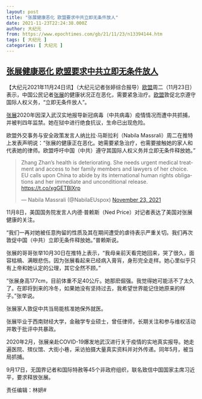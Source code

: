 ```yaml
---
layout: post
title: "张展健康恶化 欧盟要求中共立即无条件放人"
date: 2021-11-23T22:24:38.000Z
author: 大纪元
from: https://www.epochtimes.com/gb/21/11/23/n13394144.htm
tags: [ 大纪元 ]
categories: [ 大纪元 ]
---
```

<!--1637706278000-->
[张展健康恶化 欧盟要求中共立即无条件放人](https://www.epochtimes.com/gb/21/11/23/n13394144.htm)
------

<div>
<p>【大纪元2021年11月24日讯】（大纪元记者张婷综合报导）<a href="https://www.epochtimes.com/gb/tag/%E6%AC%A7%E7%9B%9F.html">欧盟</a>周二（11月23日）表示，中国公民记者<a href="https://www.epochtimes.com/gb/tag/%E5%BC%A0%E5%B1%95.html">张展</a>的健康状况正在恶化，需要紧急治疗。<a href="https://www.epochtimes.com/gb/tag/%E6%AC%A7%E7%9B%9F.html">欧盟</a>敦促北京遵守国际人权义务，“立即无条件放人”。</p><p><a href="https://www.epochtimes.com/gb/tag/%E5%BC%A0%E5%B1%95.html">张展</a>2020年因深入武汉实地报导新冠病毒（中共病毒）疫情情况而遭中共抓捕，并被判四年监禁。她在狱中进行绝食抗议，生命已出现危险。</p><p>欧盟外交事务与安全政策发言人纳比拉‧马斯拉利（Nabila Massrali）周二在推特上发表声明说：“张展的健康正在恶化。她需要紧急治疗，也需要接触她的家人和代表她的律师。欧盟呼吁中国（中共）遵守其国际人权义务并立即无条件释放她。”</p></p><blockquote class="twitter-tweet"><p dir="ltr" lang="en">Zhang Zhan’s health is deteriorating. She needs urgent medical treatment and access to her family members and lawyers of her choice. EU calls upon China to abide by its international human rights obligations and her immediate and unconditional release. <a href="https://t.co/xgGETBlXrp">https://t.co/xgGETBlXrp</a></p><p>— Nabila Massrali (@NabilaEUspox) <a href="https://twitter.com/NabilaEUspox/status/1463098741607604226?ref_src=twsrc%5Etfw">November 23, 2021</a></p></blockquote><p><script async src="https://platform.twitter.com/widgets.js" charset="utf-8"></script><p>11月8日，美国国务院发言人内德‧普赖斯（Ned Price）对记者表达了美国对张展健康的关注。</p><p>“我们一再对她被任意拘留的性质及其在期间遭受的虐待表示严重关切。我们再次敦促中国（中共）立即无条件释放她。”普赖斯说。</p><p>张展的哥哥张举10月30日在推特上表示，“我母亲前天看完她回来，哭了很久，面容枯槁、满眼悲伤。因为张展看起来已经病入膏肓，身形完全走样。她心里似乎只有上帝和她认定的公理，其它全然不顾。”</p><p>“张展身高177cm，目前体重不足40公斤。她那麽倔强。我觉得她可能活不了太久了。在即将到来的冷冬，如果她没有坚持过去，我希望世界能记住她原来的样子。”张举说。</p><p>张展家人敦促中共当局能核准她保外就医。</p><p>张展毕业于西南财经大学，金融学专业硕士，曾任律师，长期关注和参与维权活动并敢于批评中共暴政。</p><p>2020年2月，张展亲赴COVID-19爆发地武汉进行关于疫情的实地真实报导。她走遍医院、殡仪馆、大街小巷，采访拍摄大量真实资料并对外传递。同年5月，被当局抓捕。</p><p>9月17日，无国界记者和国际特赦等45个非政府组织，联名致信中国国家主席习近平，要求释放张展。</p><p>责任编辑：林妍#</p>
</div>
